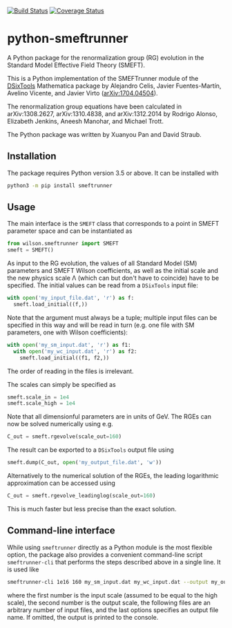 [![Build Status](https://travis-ci.org/DsixTools/python-smeftrunner.svg?branch=master)](https://travis-ci.org/DsixTools/python-smeftrunner) [![Coverage Status](https://coveralls.io/repos/github/DsixTools/python-smeftrunner/badge.svg?branch=master)](https://coveralls.io/github/DsixTools/python-smeftrunner?branch=master)

# python-smeftrunner

A Python package for the renormalization group (RG) evolution in the Standard Model Effective Field Theory (SMEFT).

This is a Python implementation of the SMEFTrunner module of the [DSixTools](https://dsixtools.github.io/) Mathematica package by Alejandro Celis, Javier Fuentes-Martín, Avelino Vicente, and Javier Virto ([arXiv:1704.04504](https://arxiv.org/abs/1704.04504)).

The renormalization group equations have been calculated in arXiv:1308.2627, arXiv:1310.4838, and arXiv:1312.2014 by Rodrigo Alonso, Elizabeth Jenkins, Aneesh Manohar, and Michael Trott.

The Python package was written by Xuanyou Pan and David Straub.

## Installation

The package requires Python version 3.5 or above. It can be installed with

```bash
python3 -m pip install smeftrunner
```

## Usage

The main interface is the `SMEFT` class that corresponds to a point in SMEFT parameter space and can be instantiated as

```python
from wilson.smeftrunner import SMEFT
smeft = SMEFT()
```

As input to the RG evolution, the values of all Standard Model (SM) parameters and SMEFT Wilson coefficients, as well as the initial scale and the new physics scale Λ (which can but don't have to coincide) have to be specified. The initial values can be read from a `DSixTools` input file:

```python
with open('my_input_file.dat', 'r') as f:
  smeft.load_initial((f,))
```

Note that the argument must always be a tuple; multiple input files can be specified in this way and will be read in turn (e.g. one file with SM parameters, one with Wilson coefficients):

```python
with open('my_sm_input.dat', 'r') as f1:
  with open('my_wc_input.dat', 'r') as f2:
    smeft.load_initial((f1, f2,))
```
The order of reading in the files is irrelevant.


The scales can simply be specified as

```python
smeft.scale_in = 1e4
smeft.scale_high = 1e4
```

Note that all dimensionful parameters are in units of GeV. The RGEs can now be solved numerically using e.g.

```python
C_out = smeft.rgevolve(scale_out=160)
```

The result can be exported to a `DSixTools` output file using

```python
smeft.dump(C_out, open('my_output_file.dat', 'w'))
```

Alternatively to the numerical solution of the RGEs, the leading logarithmic approximation can be accessed using

```python
C_out = smeft.rgevolve_leadinglog(scale_out=160)
```

This is much faster but less precise than the exact solution.

## Command-line interface

While using `smeftrunner` directly as a Python module is the most flexible option, the package also provides a convenient command-line script `smeftrunner-cli` that performs the steps described above in a single line. It is used like

```bash
smeftrunner-cli 1e16 160 my_sm_input.dat my_wc_input.dat --output my_output_file.dat
```

where the first number is the input scale (assumed to be equal to the high scale), the second number is the output scale, the following files are an arbitrary number of input files, and the last options specifies an output file name. If omitted, the output is printed to the console.
